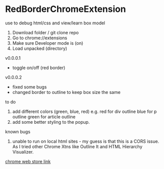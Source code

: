 # RedBorderChromeExtension
use to debug html/css and view/learn box model

1. Download folder / git clone repo 
2. Go to chrome://extensions
3. Make sure Developer mode is (on)
4. Load unpacked (directory)

v0.0.0.1
- toggle on/off (red border)

v0.0.0.2
- fixed some bugs 
- changed border to outline to keep box size the same

to do
1. add different colors (green, blue, red)
e.g. red for div outline
blue for p outline
green for article outline
2. add some better styling to the popup.

known bugs
1. unable to run on local html sites - my guess is that this is a CORS issue. As I tried other Chrome Xtns like Outline It and HTML Hierarchy Visualizer. 

[chrome web store link](https://chrome.google.com/webstore/detail/red-border-chrome-extensi/cgbdhepdbbcdfdlopicohifabajofjbg)
